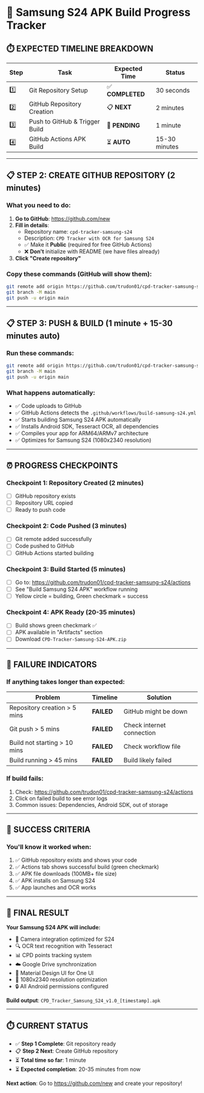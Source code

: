 # 🚀 Samsung S24 APK Build Progress Tracker

## ⏱️ **EXPECTED TIMELINE BREAKDOWN**

| Step | Task | Expected Time | Status |
|------|------|---------------|--------|
| 1️⃣ | Git Repository Setup | ✅ **COMPLETED** | 30 seconds |
| 2️⃣ | GitHub Repository Creation | 📋 **NEXT** | 2 minutes |
| 3️⃣ | Push to GitHub & Trigger Build | 🔄 **PENDING** | 1 minute |
| 4️⃣ | GitHub Actions APK Build | ⏳ **AUTO** | 15-30 minutes |

---

## 📋 **STEP 2: CREATE GITHUB REPOSITORY (2 minutes)**

### **What you need to do:**

1. **Go to GitHub**: https://github.com/new
2. **Fill in details**:
   - Repository name: `cpd-tracker-samsung-s24`
   - Description: `CPD Tracker with OCR for Samsung S24`
   - ✅ Make it **Public** (required for free GitHub Actions)
   - ❌ **Don't** initialize with README (we have files already)
3. **Click "Create repository"**

### **Copy these commands** (GitHub will show them):
```bash
git remote add origin https://github.com/trudon01/cpd-tracker-samsung-s24.git
git branch -M main
git push -u origin main
```

---

## 📋 **STEP 3: PUSH & BUILD (1 minute + 15-30 minutes auto)**

### **Run these commands:**
```bash
git remote add origin https://github.com/trudon01/cpd-tracker-samsung-s24.git
git branch -M main  
git push -u origin main
```

### **What happens automatically:**
- ✅ Code uploads to GitHub
- ✅ GitHub Actions detects the `.github/workflows/build-samsung-s24.yml`
- ✅ Starts building Samsung S24 APK automatically
- ✅ Installs Android SDK, Tesseract OCR, all dependencies
- ✅ Compiles your app for ARM64/ARMv7 architecture
- ✅ Optimizes for Samsung S24 (1080x2340 resolution)

---

## ⏰ **PROGRESS CHECKPOINTS**

### **Checkpoint 1: Repository Created (2 minutes)**
- [ ] GitHub repository exists
- [ ] Repository URL copied
- [ ] Ready to push code

### **Checkpoint 2: Code Pushed (3 minutes)**
- [ ] Git remote added successfully
- [ ] Code pushed to GitHub
- [ ] GitHub Actions started building

### **Checkpoint 3: Build Started (5 minutes)**
- [ ] Go to: https://github.com/trudon01/cpd-tracker-samsung-s24/actions
- [ ] See "Build Samsung S24 APK" workflow running
- [ ] Yellow circle = building, Green checkmark = success

### **Checkpoint 4: APK Ready (20-35 minutes)**
- [ ] Build shows green checkmark ✅
- [ ] APK available in "Artifacts" section
- [ ] Download `CPD-Tracker-Samsung-S24-APK.zip`

---

## 🚨 **FAILURE INDICATORS**

### **If anything takes longer than expected:**

| Problem | Timeline | Solution |
|---------|----------|----------|
| Repository creation > 5 mins | **FAILED** | GitHub might be down |
| Git push > 5 mins | **FAILED** | Check internet connection |
| Build not starting > 10 mins | **FAILED** | Check workflow file |
| Build running > 45 mins | **FAILED** | Build likely failed |

### **If build fails:**
1. Check: https://github.com/trudon01/cpd-tracker-samsung-s24/actions
2. Click on failed build to see error logs
3. Common issues: Dependencies, Android SDK, out of storage

---

## 🎯 **SUCCESS CRITERIA**

### **You'll know it worked when:**
1. ✅ GitHub repository exists and shows your code
2. ✅ Actions tab shows successful build (green checkmark)
3. ✅ APK file downloads (100MB+ file size)
4. ✅ APK installs on Samsung S24
5. ✅ App launches and OCR works

---

## 📱 **FINAL RESULT**

**Your Samsung S24 APK will include:**
- 📸 Camera integration optimized for S24
- 🔍 OCR text recognition with Tesseract
- 📊 CPD points tracking system
- ☁️ Google Drive synchronization
- 🎨 Material Design UI for One UI
- 📱 1080x2340 resolution optimization
- 🔒 All Android permissions configured

**Build output**: `CPD_Tracker_Samsung_S24_v1.0_[timestamp].apk`

---

## ⏱️ **CURRENT STATUS**

- ✅ **Step 1 Complete**: Git repository ready
- 📋 **Step 2 Next**: Create GitHub repository
- ⏳ **Total time so far**: 1 minute
- ⏳ **Expected completion**: 20-35 minutes from now

**Next action**: Go to https://github.com/new and create your repository!
